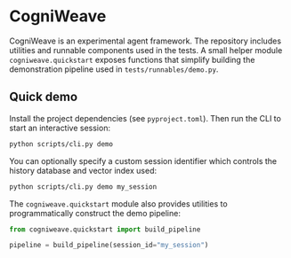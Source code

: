 # CogniWeave

CogniWeave is an experimental agent framework.  The repository includes
utilities and runnable components used in the tests.  A small helper
module ``cogniweave.quickstart`` exposes functions that simplify
building the demonstration pipeline used in ``tests/runnables/demo.py``.

## Quick demo

Install the project dependencies (see ``pyproject.toml``). Then run the
CLI to start an interactive session:

```bash
python scripts/cli.py demo
```

You can optionally specify a custom session identifier which controls
the history database and vector index used:

```bash
python scripts/cli.py demo my_session
```

The ``cogniweave.quickstart`` module also provides utilities to programmatically
construct the demo pipeline:

```python
from cogniweave.quickstart import build_pipeline

pipeline = build_pipeline(session_id="my_session")
```
